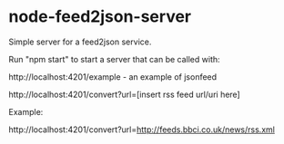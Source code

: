 # node-feed2json-server

Simple server for a feed2json service.

Run "npm start" to start a server that can be called with:

http://localhost:4201/example - an example of jsonfeed

http://localhost:4201/convert?url=[insert rss feed url/uri here]

Example:

http://localhost:4201/convert?url=http://feeds.bbci.co.uk/news/rss.xml
